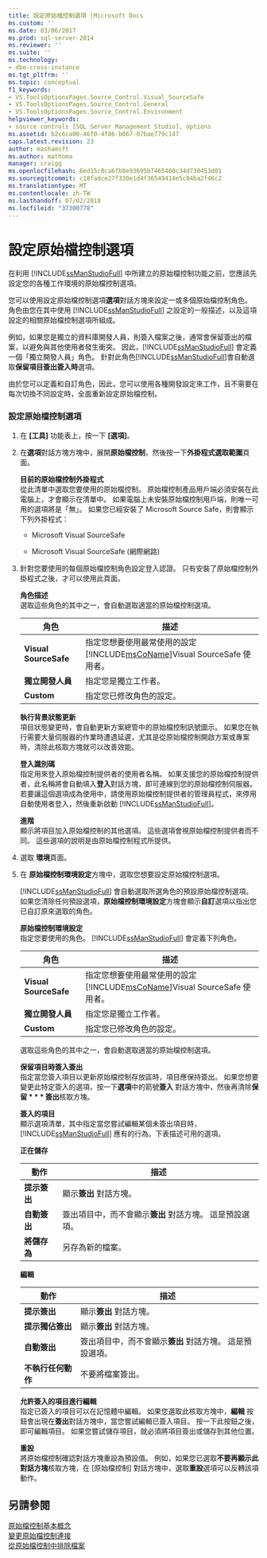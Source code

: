 ```yaml
---
title: 設定原始檔控制選項 |Microsoft Docs
ms.custom: ''
ms.date: 03/06/2017
ms.prod: sql-server-2014
ms.reviewer: ''
ms.suite: ''
ms.technology:
- dbe-cross-instance
ms.tgt_pltfrm: ''
ms.topic: conceptual
f1_keywords:
- VS.ToolsOptionsPages.Source_Control.Visual_SourceSafe
- VS.ToolsOptionsPages.Source_Control.General
- VS.ToolsOptionsPages.Source_Control.Environment
helpviewer_keywords:
- source controls [SQL Server Management Studio], options
ms.assetid: b2c6ca00-46f0-4f86-b067-07bae779c147
caps.latest.revision: 23
author: mashamsft
ms.author: mathoma
manager: craigg
ms.openlocfilehash: 6ed15c8ca6fb8e93695b7465460c34d730453d01
ms.sourcegitcommit: c18fadce27f330e1d4f36549414e5c84ba2f46c2
ms.translationtype: MT
ms.contentlocale: zh-TW
ms.lasthandoff: 07/02/2018
ms.locfileid: "37300778"
---
```

# <a name="set-source-control-options"></a>設定原始檔控制選項
  在利用 [!INCLUDE[ssManStudioFull](../includes/ssmanstudiofull-md.md)] 中所建立的原始檔控制功能之前，您應該先設定您的各種工作環境的原始檔控制選項。  
  
 您可以使用設定原始檔控制選項**選項**對話方塊來設定一或多個原始檔控制角色。 角色由您在其中使用 [!INCLUDE[ssManStudioFull](../includes/ssmanstudiofull-md.md)] 之設定的一般描述，以及這項設定的相關原始檔控制選項所組成。  
  
 例如，如果您是獨立的資料庫開發人員，則簽入檔案之後，通常會保留簽出的檔案，以避免與其他使用者發生衝突。 因此，[!INCLUDE[ssManStudioFull](../includes/ssmanstudiofull-md.md)] 會定義一個「獨立開發人員」角色。 針對此角色[!INCLUDE[ssManStudioFull](../includes/ssmanstudiofull-md.md)]會自動選取**保留項目簽出簽入時**選項。  
  
 由於您可以定義和自訂角色，因此，您可以使用各種開發設定來工作，且不需要在每次切換不同設定時，全面重新設定原始檔控制。  
  
### <a name="to-set-source-control-options"></a>設定原始檔控制選項  
  
1.  在 **[工具]** 功能表上，按一下 **[選項]**。  
  
2.  在**選項**對話方塊方塊中，展開**原始檔控制**，然後按一下**外掛程式選取範圍**頁面。  
  
     **目前的原始檔控制外掛程式**  
     從此清單中選取您要使用的原始檔控制。 原始檔控制產品用戶端必須安裝在此電腦上，才會顯示在清單中。 如果電腦上未安裝原始檔控制用戶端，則唯一可用的選項將是「無」。 如果您已經安裝了 Microsoft Source Safe，則會顯示下列外掛程式：  
  
    -   Microsoft Visual SourceSafe  
  
    -   Microsoft Visual SourceSafe (網際網路)  
  
3.  針對您要使用的每個原始檔控制角色設定登入認證。 只有安裝了原始檔控制外掛程式之後，才可以使用此頁面。  
  
     **角色描述**  
     選取這些角色的其中之一，會自動選取適當的原始檔控制選項。  
  
    |角色|描述|  
    |----------|-----------------|  
    |**Visual SourceSafe**|指定您想要使用最常使用的設定[!INCLUDE[msCoName](../includes/msconame-md.md)]Visual SourceSafe 使用者。|  
    |**獨立開發人員**|指定您是獨立工作者。|  
    |**Custom**|指定您已修改角色的設定。|  
  
     **執行背景狀態更新**  
     項目狀態變更時，會自動更新方案總管中的原始檔控制訊號圖示。 如果您在執行需要大量伺服器的作業時遭遇延遲，尤其是從原始檔控制開啟方案或專案時，清除此核取方塊就可以改善效能。  
  
     **登入識別碼**  
     指定用來登入原始檔控制提供者的使用者名稱。 如果支援您的原始檔控制提供者，此名稱將會自動填入**登入**對話方塊，即可連線到您的原始檔控制伺服器。 若要讓這個選項成為使用中，請使用原始檔控制提供者的管理員程式，來停用自動使用者登入，然後重新啟動 [!INCLUDE[ssManStudioFull](../includes/ssmanstudiofull-md.md)]。  
  
     **進階**  
     顯示將項目加入原始檔控制的其他選項。 這些選項會視原始檔控制提供者而不同。 這些選項的說明是由原始檔控制程式所提供。  
  
4.  選取 **環境**頁面。  
  
5.  在 **原始檔控制環境設定**方塊中，選取您想要設定原始檔控制選項。  
  
     [!INCLUDE[ssManStudioFull](../includes/ssmanstudiofull-md.md)] 會自動選取所選角色的預設原始檔控制選項。 如果您清除任何預設選項，**原始檔控制環境設定**方塊會顯示**自訂**選項以指出您已自訂原來選取的角色。  
  
     **原始檔控制環境設定**  
     指定您要使用的角色。 [!INCLUDE[ssManStudioFull](../includes/ssmanstudiofull-md.md)] 會定義下列角色。  
  
    |角色|描述|  
    |----------|-----------------|  
    |**Visual SourceSafe**|指定您想要使用最常使用的設定[!INCLUDE[msCoName](../includes/msconame-md.md)]Visual SourceSafe 使用者。|  
    |**獨立開發人員**|指定您是獨立工作者。|  
    |**Custom**|指定您已修改角色的設定。|  
  
     選取這些角色的其中之一，會自動選取適當的原始檔控制選項。  
  
     **保留項目時簽入簽出**  
     指定當您簽入項目以更新原始檔控制存放區時，項目應保持簽出。 如果您想要變更此特定簽入的選項，按一下**選項**中的箭號**簽入** 對話方塊中，然後再清除**保留 * * * 簽出**核取方塊。  
  
     **簽入的項目**  
     顯示選項清單，其中指定當您嘗試編輯某個未簽出項目時，[!INCLUDE[ssManStudioFull](../includes/ssmanstudiofull-md.md)] 應有的行為。下表描述可用的選項。  
  
     **正在儲存**  
  
    |動作|描述|  
    |------------|-----------------|  
    |**提示簽出**|顯示**簽出** 對話方塊。|  
    |**自動簽出**|簽出項目中，而不會顯示**簽出** 對話方塊。 這是預設選項。|  
    |**將儲存為**|另存為新的檔案。|  
  
     **編輯**  
  
    |動作|描述|  
    |------------|-----------------|  
    |**提示簽出**|顯示**簽出** 對話方塊。|  
    |**提示獨佔簽出**|顯示**簽出** 對話方塊。|  
    |**自動簽出**|簽出項目中，而不會顯示**簽出** 對話方塊。 這是預設選項。|  
    |**不執行任何動作**|不要將檔案簽出。|  
  
     **允許簽入的項目進行編輯**  
     指定已簽入的項目可以在記憶體中編輯。 如果您選取此核取方塊中，**編輯** 按鈕會出現在**簽出**對話方塊中，當您嘗試編輯已簽入項目。 按一下此按鈕之後，即可編輯項目。 如果您嘗試儲存項目，就必須將項目簽出或儲存到其他位置。  
  
     **重設**  
     將原始檔控制確認對話方塊重設為預設值。 例如，如果您已選取**不要再顯示此對話方塊**核取方塊，在 [原始檔控制] 對話方塊中，選取**重設**選項可以反轉該項動作。  
  
## <a name="see-also"></a>另請參閱  
 [原始檔控制基本概念](../../2014/database-engine/source-control-basics.md)   
 [變更原始檔控制連接](../../2014/database-engine/change-source-control-connections.md)   
 [從原始檔控制中排除檔案](../../2014/database-engine/exclude-files-from-source-control.md)  
  
  
